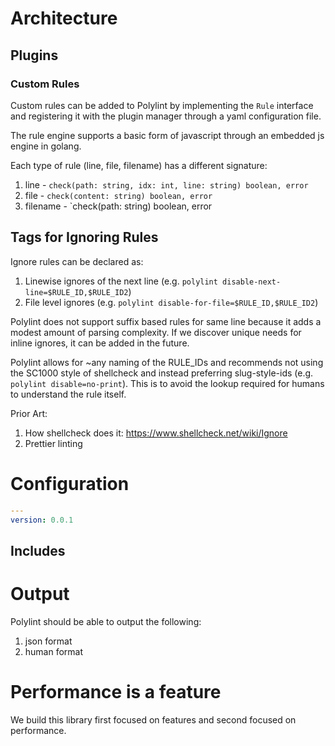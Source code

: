 # Architecture

## Plugins

### Custom Rules

Custom rules can be added to Polylint by implementing the `Rule` interface and registering it with the plugin manager through a yaml configuration file.

The rule engine supports a basic form of javascript through an embedded js engine in golang.

Each type of rule (line, file, filename) has a different signature:

1. line - `check(path: string, idx: int, line: string) boolean, error`
2. file - `check(content: string) boolean, error`
3. filename - `check(path: string) boolean, error

## Tags for Ignoring Rules

Ignore rules can be declared as:

1. Linewise ignores of the next line (e.g. `polylint disable-next-line=$RULE_ID,$RULE_ID2`)
2. File level ignores (e.g. `polylint disable-for-file=$RULE_ID,$RULE_ID2`)

Polylint does not support suffix based rules for same line because it adds a modest amount of parsing
complexity. If we discover unique needs for inline ignores, it can be added in the future.

Polylint allows for ~any naming of the RULE_IDs and recommends not using the SC1000 style of shellcheck
and instead preferring slug-style-ids (e.g. `polylint disable=no-print`). This is to avoid the lookup
required for humans to understand the rule itself.

Prior Art:
1. How shellcheck does it: https://www.shellcheck.net/wiki/Ignore
2. Prettier linting

# Configuration

```yaml
---
version: 0.0.1
```

## Includes


# Output

Polylint should be able to output the following:
1. json format
2. human format

# Performance is a feature

We build this library first focused on features and second focused on performance.
